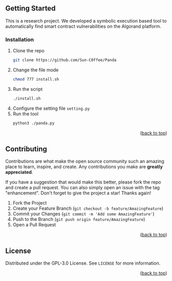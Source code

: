<a name="readme-top"></a>


<!-- GETTING STARTED -->
## Getting Started

This is a research project. We developed a symbolic execution based tool to automatically find smart contract vulnerabilities on the Algorand platform.


### Installation

1. Clone the repo
   ```sh
   git clone https://github.com/Sun-C0ffee/Panda
   ```
2. Change the file mode
   ```sh
   chmod 777 install.sh
   ```
3. Run the script
   ```sh
   ./install.sh
   ```
4. Configure the setting file `setting.py`
5. Run the tool
   ```sh
   python3 ./panda.py
   ```

<p align="right">(<a href="#readme-top">back to top</a>)</p>




<!-- CONTRIBUTING -->
## Contributing

Contributions are what make the open source community such an amazing place to learn, inspire, and create. Any contributions you make are **greatly appreciated**.

If you have a suggestion that would make this better, please fork the repo and create a pull request. You can also simply open an issue with the tag "enhancement".
Don't forget to give the project a star! Thanks again!

1. Fork the Project
2. Create your Feature Branch (`git checkout -b feature/AmazingFeature`)
3. Commit your Changes (`git commit -m 'Add some AmazingFeature'`)
4. Push to the Branch (`git push origin feature/AmazingFeature`)
5. Open a Pull Request

<p align="right">(<a href="#readme-top">back to top</a>)</p>



<!-- LICENSE -->
## License

Distributed under the GPL-3.0 License. See `LICENSE` for more information.

<p align="right">(<a href="#readme-top">back to top</a>)</p>
